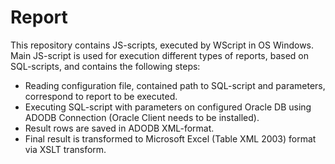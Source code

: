 # Report
This repository contains JS-scripts, executed by WScript in OS Windows.
Main JS-script is used for execution different types of reports, based on SQL-scripts, and contains the following steps:
- Reading configuration file, contained path to SQL-script and parameters, correspond to report to be executed.
- Executing SQL-script with parameters on configured Oracle DB using ADODB Connection (Oracle Client needs to be installed).
- Result rows are saved in ADODB XML-format.
- Final result is transformed to Microsoft Excel (Table XML 2003) format via XSLT transform.
